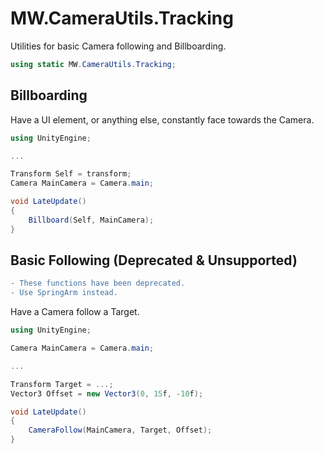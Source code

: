 ﻿# MW.CameraUtils.Tracking

Utilities for basic Camera following and Billboarding.

```cs
using static MW.CameraUtils.Tracking;
```

## Billboarding
Have a UI element, or anything else, constantly face towards the Camera.
```cs
using UnityEngine;

...

Transform Self = transform;
Camera MainCamera = Camera.main;

void LateUpdate()
{
	Billboard(Self, MainCamera);
}
```

## Basic Following (Deprecated & Unsupported)

```diff
- These functions have been deprecated.
- Use SpringArm instead.
```

Have a Camera follow a Target.
```cs
using UnityEngine;

Camera MainCamera = Camera.main;

...

Transform Target = ...;
Vector3 Offset = new Vector3(0, 15f, -10f);

void LateUpdate()
{
	CameraFollow(MainCamera, Target, Offset);
}
```

